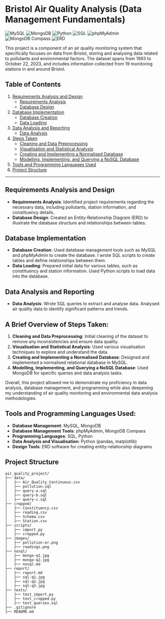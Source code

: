 # Bristol Air Quality Analysis (Data Management Fundamentals)

![MySQL](https://img.shields.io/badge/MySQL-00758F?style=for-the-badge&logo=mysql&logoColor=white)
![MongoDB](https://img.shields.io/badge/MongoDB-47A248?style=for-the-badge&logo=mongodb&logoColor=white)
![Python](https://img.shields.io/badge/Python-3776AB?style=for-the-badge&logo=python&logoColor=white)
![SQL](https://img.shields.io/badge/SQL-4479A1?style=for-the-badge&logo=postgresql&logoColor=white)
![phpMyAdmin](https://img.shields.io/badge/phpMyAdmin-6C78AF?style=for-the-badge&logo=phpmyadmin&logoColor=white)
![MongoDB Compass](https://img.shields.io/badge/MongoDB%20Compass-47A248?style=for-the-badge&logo=mongodb&logoColor=white)
![ERD](https://img.shields.io/badge/ERD-004088?style=for-the-badge&logo=diagrams.net&logoColor=white)

This project is a component of an air quality monitoring system that specifically focuses on data from Bristol, storing and analysing data related to pollutants and environmental factors. The dataset spans from 1993 to October 22, 2023, and includes information collected from 19 monitoring stations in and around Bristol.

## Table of Contents

1. [Requirements Analysis and Design](#requirements-analysis-and-design)
    - [Requirements Analysis](#requirements-analysis)
    - [Database Design](#database-design)
2. [Database Implementation](#database-implementation)
    - [Database Creation](#database-creation)
    - [Data Loading](#data-loading)
3. [Data Analysis and Reporting](#data-analysis-and-reporting)
    - [Data Analysis](#data-analysis)
4. [Steps Taken](#steps-taken)
    - [Cleaning and Data Preprocessing](#cleaning-and-data-preprocessing)
    - [Visualisation and Statistical Analysis](#visualisation-and-statistical-analysis)
    - [Creating and Implementing a Normalised Database](#creating-and-implementing-a-normalised-database)
    - [Modelling, Implementing, and Querying a NoSQL Database](#modelling-implementing-and-querying-a-nosql-database)
5. [Tools and Programming Languages Used](#tools-and-programming-languages-used)
6. [Project Structure](#project-structure)

---

## Requirements Analysis and Design

- **Requirements Analysis**: Identified project requirements regarding the necessary data, including pollutants, station information, and constituency details.
- **Database Design**: Created an Entity-Relationship Diagram (ERD) to illustrate the database structure and relationships between tables.

## Database Implementation

- **Database Creation**: Used database management tools such as MySQL and phpMyAdmin to create the database. I wrote SQL scripts to create tables and define relationships between them.
- **Data Loading**: Prepared initial data for various tables, such as constituency and station information. Used Python scripts to load data into the database.

## Data Analysis and Reporting

- **Data Analysis**: Wrote SQL queries to extract and analyse data. Analysed air quality data to identify significant patterns and trends.

## A Brief Overview of Steps Taken:

1. **Cleaning and Data Preprocessing**: Initial cleaning of the dataset to remove any inconsistencies and ensure data quality.
2. **Visualisation and Statistical Analysis**: Used various visualisation techniques to explore and understand the data.
3. **Creating and Implementing a Normalised Database**: Designed and implemented a normalised relational database in MySQL.
4. **Modelling, Implementing, and Querying a NoSQL Database**: Used MongoDB for specific queries and data analysis tasks.

Overall, this project allowed me to demonstrate my proficiency in data analysis, database management, and programming while also deepening my understanding of air quality monitoring and environmental data analysis methodologies.

## Tools and Programming Languages Used:

- **Database Management**: MySQL, MongoDB
- **Database Management Tools**: phpMyAdmin, MongoDB Compass
- **Programming Languages**: SQL, Python
- **Data Analysis and Visualisation**: Python (pandas, matplotlib)
- **Design Tools**: ERD software for creating entity-relationship diagrams

## Project Structure

```plaintext
air_quality_project/
├── data/
│   ├── Air_Quality_Continuous.csv
│   ├── pollution.sql
│   ├── query-a.sql
│   ├── query-b.sql
│   ├── query-c.sql
├── cropped/
│   ├── Constituency.csv
│   ├── reading.csv
│   ├── Schema.csv
│   ├── Station.csv
├── scripts/
│   ├── import.py
│   ├── cropped.py
├── images/
│   ├── pollution-er.png
│   ├── readings.png
├── nosql/
│   ├── mongo-q1.jpg
│   ├── mongo-q2.jpg
│   ├── nosql.md
├── report/
│   ├── report.md
│   ├── sql-q1.jpg
│   ├── sql-q2.jpg
│   ├── sql-q3.jpg
├── tests/
│   ├── test_import.py
│   ├── test_cropped.py
│   ├── test_queries.sql
├── .gitignore
├── README.md
